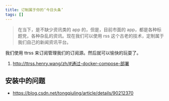 ```yaml
---
title: 订制属于你的‘今日头条’
tags: []
---
```


> 在当下，是不缺少资讯类的 app 的，但是，目前市面的 app，都是各种标题党，各种杂乱的资讯。现在我们可以使用 rss 这个古老的技术，定制属于我们自己的新闻资讯平台。

我们使用 ttrss 来订阅管理我们的订阅源。然后就可以愉快的玩耍了。

1. http://ttrss.henry.wang/zh/#通过-docker-compose-部署

## 安装中的问题

- https://blog.csdn.net/tongqiuling/article/details/90212370
